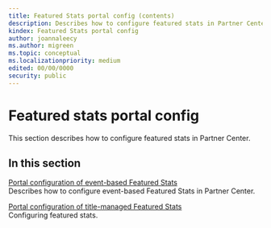 ```yaml
---
title: Featured Stats portal config (contents)
description: Describes how to configure featured stats in Partner Center.
kindex: Featured Stats portal config
author: joannaleecy
ms.author: migreen
ms.topic: conceptual
ms.localizationpriority: medium
edited: 00/00/0000
security: public
---
```


# Featured stats portal config

This section describes how to configure featured stats in Partner Center.  

## In this section  
  
[Portal configuration of event-based Featured Stats](live-featuredstats-eb-portal.md)  
Describes how to configure event-based Featured Stats in Partner Center.  
  
[Portal configuration of title-managed Featured Stats](live-featuredstats-tm-portal.md)  
Configuring featured stats.  
  
